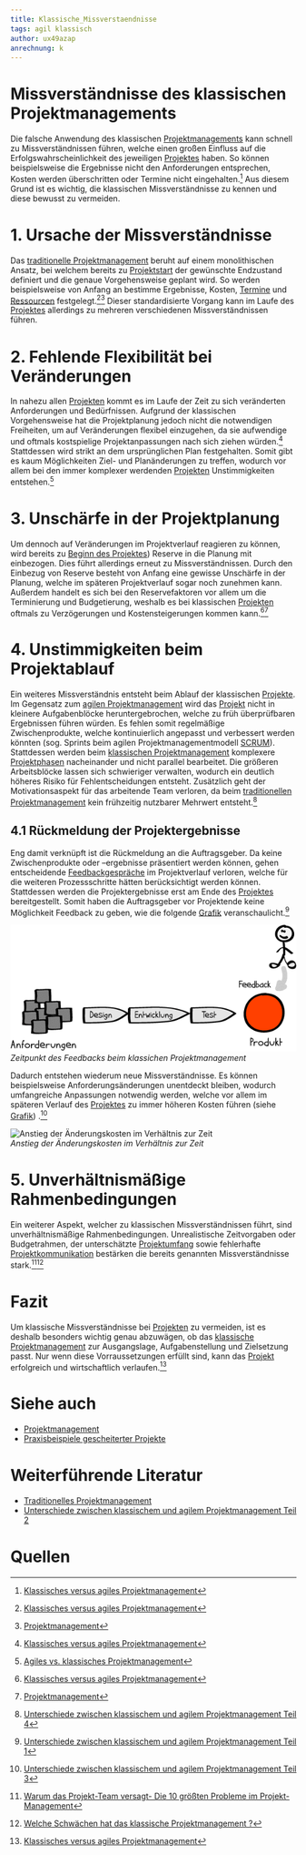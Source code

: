 ```yaml
---
title: Klassische_Missverstaendnisse
tags: agil klassisch
author: ux49azap
anrechnung: k
---
```

# Missverständnisse des klassischen Projektmanagements
Die falsche Anwendung des klassischen [Projektmanagements](Projektmanagement.md) kann schnell zu Missverständnissen führen, welche einen großen Einfluss auf die Erfolgswahrscheinlichkeit des jeweiligen [Projektes](Projekt.md) haben. So können beispielsweise die Ergebnisse nicht den Anforderungen entsprechen, Kosten werden überschritten oder Termine nicht eingehalten.[^1] Aus diesem Grund ist es wichtig, die klassischen Missverständnisse zu kennen und diese bewusst zu vermeiden. 

# 1. Ursache der Missverständnisse
Das [traditionelle Projektmanagement](https://www.projektmagazin.de/glossarterm/traditionelles-projektmanagement) beruht auf einem monolithischen Ansatz, bei welchem bereits zu [Projektstart](Projektstart.md) der gewünschte Endzustand definiert und die genaue Vorgehensweise geplant wird. So werden beispielsweise von Anfang an bestimme Ergebnisse, Kosten, [Termine](Zeitplanung.md) und [Ressourcen](Ressourcenplanung.md) festgelegt.[^1][^2]  Dieser standardisierte Vorgang kann im Laufe des [Projektes](Projekt.md) allerdings zu mehreren verschiedenen Missverständnissen führen.
 

# 2. Fehlende Flexibilität bei Veränderungen

In nahezu allen [Projekten](Projekt.md) kommt es im Laufe der Zeit zu sich veränderten Anforderungen und Bedürfnissen. Aufgrund der klassischen Vorgehensweise hat die Projektplanung jedoch nicht die notwendigen Freiheiten, um auf Veränderungen flexibel einzugehen, da sie aufwendige und oftmals kostspielige Projektanpassungen nach sich ziehen würden.[^1]  Stattdessen wird strikt an dem ursprünglichen Plan festgehalten. Somit gibt es kaum Möglichkeiten Ziel- und Planänderungen zu treffen, wodurch vor allem bei den immer komplexer werdenden [Projekten](Projekt.md) Unstimmigkeiten entstehen.[^3]  



# 3. Unschärfe in der Projektplanung

Um dennoch auf Veränderungen im Projektverlauf reagieren zu können, wird bereits zu [Beginn des Projektes](Projektstart.md)) Reserve in die Planung mit einbezogen. Dies führt allerdings erneut zu Missverständnissen. Durch den Einbezug von Reserve besteht von Anfang eine gewisse Unschärfe in der Planung, welche im späteren Projektverlauf sogar noch zunehmen kann. Außerdem handelt es sich bei den Reservefaktoren vor allem um die Terminierung und Budgetierung, weshalb es bei klassischen [Projekten](Projekt.md) oftmals zu Verzögerungen und Kostensteigerungen kommen kann.[^1][^2]


# 4. Unstimmigkeiten beim Projektablauf
Ein weiteres Missverständnis entsteht beim Ablauf der klassischen [Projekte](Projekt.md). Im Gegensatz zum [agilen Projektmanagement](https://www.projektmagazin.de/glossarterm/agiles-projektmanagement) wird das [Projekt](Projekt.md) nicht in kleinere Aufgabenblöcke heruntergebrochen, welche zu früh überprüfbaren Ergebnissen führen würden. Es fehlen somit regelmäßige Zwischenprodukte, welche kontinuierlich angepasst und verbessert werden könnten (sog. Sprints beim agilen Projektmanagementmodell [SCRUM](SCRUM.md)). 
Stattdessen werden beim [klassischen Projektmanagement](https://www.projektmagazin.de/glossarterm/traditionelles-projektmanagement) komplexere [Projektphasen](Projektphasen_klassisch.md) nacheinander und nicht parallel bearbeitet. Die größeren Arbeitsblöcke lassen sich schwieriger verwalten, wodurch ein deutlich höheres Risiko für Fehlentscheidungen entsteht. Zusätzlich geht der Motivationsaspekt für das arbeitende Team verloren, da beim [traditionellen Projektmanagement](https://www.projektmagazin.de/glossarterm/traditionelles-projektmanagement) kein frühzeitig nutzbarer Mehrwert entsteht.[^4]

## 4.1 Rückmeldung der Projektergebnisse

Eng damit verknüpft ist die Rückmeldung an die Auftragsgeber. Da keine Zwischenprodukte oder –ergebnisse präsentiert werden können, gehen entscheidende [Feedbackgespräche](Feedbackgespräche.md) im Projektverlauf verloren, welche für die weiteren Prozessschritte hätten berücksichtigt werden können. Stattdessen werden die Projektergebnisse erst am Ende des [Projektes](Projekt.md) bereitgestellt. Somit haben die Auftragsgeber vor Projektende keine Möglichkeit Feedback zu geben, wie die folgende [Grafik](https://projekte-leicht-gemacht.de/blog/pm-methoden-erklaert/klassisch-agiles-projektmanagement-1/) veranschaulicht.[^5] 

![Zeitpunkt des Feedbacks beim klassichen Projektmanagement](Klassische_Missverstaendnisse/Feedback.jpg)        
*Zeitpunkt des Feedbacks beim klassichen Projektmanagement*      

Dadurch entstehen wiederum neue Missverständnisse. Es können beispielsweise Anforderungsänderungen unentdeckt bleiben, wodurch umfangreiche Anpassungen notwendig werden, welche vor allem im späteren Verlauf des [Projektes](Projekt.md) zu immer höheren Kosten führen (siehe [Grafik](https://projekte-leicht-gemacht.de/blog/klassisches-agiles-projektmanagement-teil-3/)) .[^6]

![Anstieg der Änderungskosten im Verhältnis zur Zeit](Klassische_Missverstaendnisse/Änderungen.jpg)        
*Anstieg der Änderungskosten im Verhältnis zur Zeit* 

# 5. Unverhältnismäßige Rahmenbedingungen

Ein weiterer Aspekt, welcher zu klassischen Missverständnissen führt, sind unverhältnismäßige Rahmenbedingungen. Unrealistische Zeitvorgaben oder Budgetrahmen, der unterschätzte [Projektumfang](Projektumfang.md) sowie fehlerhafte [Projektkommunikation](Projektkommunikation.md) bestärken die bereits genannten Missverständnisse stark.[^7][^8]

# Fazit
Um klassische Missverständnisse bei [Projekten](Projekt.md) zu vermeiden, ist es deshalb besonders wichtig genau abzuwägen, ob das [klassische Projektmanagement](https://www.projektmagazin.de/glossarterm/traditionelles-projektmanagement) zur Ausgangslage, Aufgabenstellung und Zielsetzung passt. Nur wenn diese Vorraussetzungen erfüllt sind, kann das [Projekt](Projekt.md) erfolgreich und wirtschaftlich verlaufen.[^1]


# Siehe auch

* [Projektmanagement](Projektmanagement.md)
* [Praxisbeispiele gescheiterter Projekte](Praxisbeispiele_gescheiterte_Projetke.md)

# Weiterführende Literatur

* [Traditionelles Projektmanagement](https://www.projektmagazin.de/glossarterm/traditionelles-projektmanagement)
* [Unterschiede zwischen klassischem und agilem Projektmanagement Teil 2](https://projekte-leicht-gemacht.de/blog/pm-methoden-erklaert/klassisches-agiles-projektmanagement-teil-2/)

# Quellen

[^1]: [Klassisches versus agiles Projektmanagement](https://www.proles.ch/blog/klassisches-versus-agiles-projektmanagement)
[^2]: [Projektmanagement](https://www.materna.de/Microsite/Monitor/DE/2020-01/Management-und-Strategie/pm-methoden/pm-methoden_node.html;jsessionid=87298AEC46E44A72560858EBF7715CBD.delivery2-master)
[^3]: [Agiles vs. klassisches Projektmanagement](https://www.roth-institut.de/roth-wissens-journal/wissen-f%C3%BChrung/agiles-vs-klassisches-projektmanagement/)
[^4]: [Unterschiede zwischen klassischem und agilem Projektmanagement Teil 4](https://projekte-leicht-gemacht.de/blog/pm-methoden-erklaert/klassisches-agiles-projektmanagement-teil-4/)
[^5]: [Unterschiede zwischen klassischem und agilem Projektmanagement Teil 1](https://projekte-leicht-gemacht.de/blog/pm-methoden-erklaert/klassisch-agiles-projektmanagement-1/)
[^6]: [Unterschiede zwischen klassischem und agilem Projektmanagement Teil 3](https://projekte-leicht-gemacht.de/blog/klassisches-agiles-projektmanagement-teil-3/)
[^7]: [Warum das Projekt-Team versagt- Die 10 größten Probleme im Projekt-Management](https://www.computerwoche.de/a/warum-das-projekt-team-versagt,2495865,5)
[^8]: [Welche Schwächen hat das klassische Projektmanagement ?](https://www.it-prause.de/fachbeitr%C3%A4ge/was-ist-klassisches-projektmanagement/die-schw%C3%A4chen-des-klassischen-projektmanagements/)

